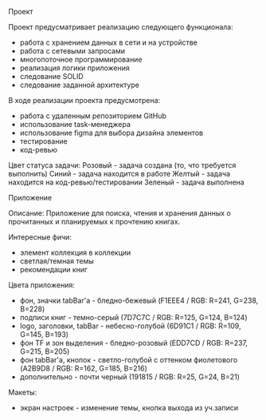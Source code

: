 Проект

Проект предусматривает реализацию следующего функционала:
- работа с хранением данных в сети и на устройстве
- работа с сетевыми запросами
- многопоточное программирование
- реализация логики приложения
- следование SOLID
- следование заданной архитектуре

В ходе реализации проекта предусмотрена: 
- работа с удаленным репозиторием GitHub
- использование task-менеджера
- использование figma для выбора дизайна элементов
- тестирование 
- код-ревью

Цвет статуса задачи:
Розовый - задача создана (то, что требуется выполнить)
Синий   - задача находится в работе
Желтый  - задача находится на код-ревью/тестировании
Зеленый - задача выполнена




Приложение

Описание:
Приложение для поиска, чтения и хранения данных о прочитанных и планируемых к прочтению книгах.

Интересные фичи:
- элемент коллекция в коллекции
- светлая/темная темы
- рекомендации книг

Цвета приложения:
- фон, значки tabBar'a      - бледно-бежевый (F1EEE4 / RGB: R=241, G=238, B=228) 
- подписи книг              - темно-серый (7D7C7C / RGB: R=125, G=124, B=124)
- logo, заголовки, tabBar   - небесно-голубой (6D91C1 / RGB: R=109, G=145, B=193)
- фон TF и зон выделения    - бледно-розовый (EDD7CD / RGB: R=237, G=215, B=205)
- фон tabBar'a, кнопок      - светло-голубой с оттенком фиолетового (A2B9D8 / RGB: R=162, G=185, B=216)
- дополнительно             - почти черный (191815 / RGB: R=25, G=24, B=21)

Макеты:
- экран настроек            - изменение темы, кнопка выхода из уч.записи
